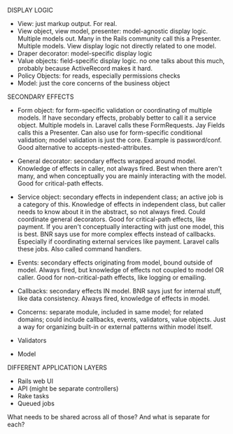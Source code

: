 DISPLAY LOGIC

- View: just markup output. For real.
- View object, view model, presenter: model-agnostic display logic. Multiple models out. Many in the Rails community call this a Presenter. Multiple models. View display logic not directly related to one model.
- Draper decorator: model-specific display logic
- Value objects: field-specific display logic. no one talks about this much, probably because ActiveRecord makes it hard.
- Policy Objects: for reads, especially permissions checks
- Model: just the core concerns of the business object

SECONDARY EFFECTS

- Form object: for form-specific validation or coordinating of multiple models. If have secondary effects, probably better to call it a service object. Multiple models in. Laravel calls these FormRequests. Jay Fields calls this a Presenter. Can also use for form-specific conditional validation; model validation is just the core. Example is password/conf. Good alternative to accepts-nested-attributes.
- General decorator: secondary effects wrapped around model. Knowledge of effects in caller, not always fired. Best when there aren't many, and when conceptually you are mainly interacting with the model. Good for critical-path effects.
- Service object: secondary effects in independent class; an active job is a category of this. Knowledge of effects in independent class, but caller needs to know about it in the abstract, so not always fired. Could coordinate general decorators. Good for critical-path effects, like payment. If you aren't conceptually interacting with just one model, this is best. BNR says use for more complex effects instead of callbacks. Especially if coordinating external services like payment. Laravel calls these jobs. Also called command handlers.
- Events: secondary effects originating from model, bound outside of model. Always fired, but knowledge of effects not coupled to model OR caller. Good for non-critical-path effects, like logging or emailing.
- Callbacks: secondary effects IN model. BNR says just for internal stuff, like data consistency. Always fired, knowledge of effects in model.

- Concerns: separate module, included in same model; for related domains; could include callbacks, events, validators, value objects. Just a way for organizing built-in or external patterns within model itself.
- Validators
- Model

DIFFERENT APPLICATION LAYERS

- Rails web UI
- API (might be separate controllers)
- Rake tasks
- Queued jobs

What needs to be shared across all of those? And what is separate for each?
